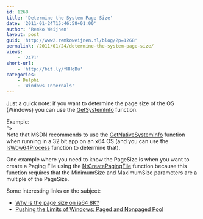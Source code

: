 ```yaml
---
id: 1268
title: 'Determine the System Page Size'
date: '2011-01-24T15:46:58+01:00'
author: 'Remko Weijnen'
layout: post
guid: 'http://www2.remkoweijnen.nl/blog/?p=1268'
permalink: /2011/01/24/determine-the-system-page-size/
views:
    - '2471'
short-url:
    - 'http://bit.ly/fHHqBu'
categories:
    - Delphi
    - 'Windows Internals'
---
```


Just a quick note: if you want to determine the page size of the OS (Windows) you can use the [GetSystemInfo](http://msdn.microsoft.com/en-us/library/ms724381(v=vs.85).aspx) function.

Example:  
“&gt;  
Note that MSDN recommends to use the [GetNativeSystemInfo](http://msdn.microsoft.com/en-us/library/ms724340(v=vs.85).aspx) function when running in a 32 bit app on an x64 OS (and you can use the [IsWow64Process](http://msdn.microsoft.com/en-us/library/ms684139(v=vs.85).aspx) function to determine that).

One example where you need to know the PageSize is when you want to create a Paging File using the [NtCreatePagingFile](http://undocumented.ntinternals.net/UserMode/Undocumented%20Functions/NT%20Objects/File/NtCreatePagingFile.html) function because this function requires that the MinimumSize and MaximumSize parameters are a multiple of the PageSize.

Some interesting links on the subject:

- [Why is the page size on ia64 8K?](http://blogs.msdn.com/b/oldnewthing/archive/2004/09/08/226797.aspx)
- [Pushing the Limits of Windows: Paged and Nonpaged Pool](http://blogs.technet.com/b/markrussinovich/archive/2009/03/26/3211216.aspx)
